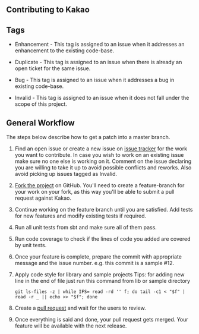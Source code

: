 Contributing to Kakao
------------------------------------


Tags
----

* Enhancement - This tag is assigned to an issue when it addresses an enhancement to the existing code-base.

* Duplicate - This tag is assigned to an issue when there is already an open ticket for the same issue.

* Bug - This tag is assigned to an issue when it addresses a bug in existing code-base.

* Invalid - This tag is assigned to an issue when it does not fall under the scope of this project.

General Workflow
----------------

The steps below describe how to get a patch into a master branch.

1. Find an open issue or create a new issue on [issue tracker](https://github.com/KakaoCup/Kakao/issues) for the work you want to
   contribute. In case you wish to work on an existing issue make sure no one else is working on it. Comment on the issue declaring you are
   willing to take it up to avoid possible conflicts and reworks. Also avoid picking up issues tagged as Invalid.
2. [Fork the project](https://github.com/KakaoCup/Kakao/issues#fork-destination-box) on GitHub. You'll need to create a feature-branch for your
   work on your fork, as this way you'll be able to submit a pull request against Kakao.
3. Continue working on the feature branch until you are satisfied. Add tests for new features and modify existing tests if required.
4. Run all unit tests from sbt and make sure all of them pass.
5. Run code coverage to check if the lines of code you added are covered by unit tests.
6. Once your feature is complete, prepare the commit with appropriate message and the issue number. e.g. this commit is a sample #12.
7. Apply code style for library and sample projects
   Tips: for adding new line in the end of file just run this command from lib or sample directory

   ```git ls-files -z | while IFS= read -rd '' f; do tail -c1 < "$f" | read -r _ || echo >> "$f"; done```
8. Create a [pull request](https://help.github.com/articles/about-pull-requests/) and wait for the users to review.
9. Once everything is said and done, your pull request gets merged. Your feature will be available with the next release.
